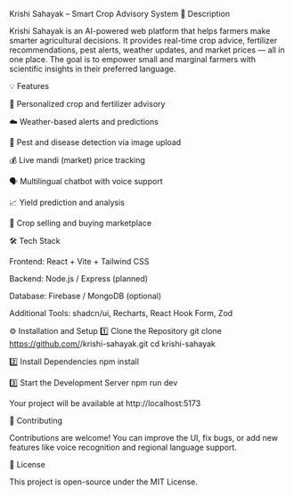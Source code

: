 Krishi Sahayak – Smart Crop Advisory System
📖 Description

Krishi Sahayak is an AI-powered web platform that helps farmers make smarter agricultural decisions. It provides real-time crop advice, fertilizer recommendations, pest alerts, weather updates, and market prices — all in one place.
The goal is to empower small and marginal farmers with scientific insights in their preferred language.

💡 Features

🌾 Personalized crop and fertilizer advisory

☁️ Weather-based alerts and predictions

🐛 Pest and disease detection via image upload

💰 Live mandi (market) price tracking

🗣️ Multilingual chatbot with voice support

📈 Yield prediction and analysis

🤝 Crop selling and buying marketplace

🛠️ Tech Stack

Frontend: React + Vite + Tailwind CSS

Backend: Node.js / Express (planned)

Database: Firebase / MongoDB (optional)

Additional Tools: shadcn/ui, Recharts, React Hook Form, Zod

⚙️ Installation and Setup
1️⃣ Clone the Repository
git clone https://github.com/<your-username>/krishi-sahayak.git
cd krishi-sahayak

2️⃣ Install Dependencies
npm install

3️⃣ Start the Development Server
npm run dev


Your project will be available at http://localhost:5173

🤝 Contributing

Contributions are welcome!
You can improve the UI, fix bugs, or add new features like voice recognition and regional language support.

📜 License

This project is open-source under the MIT License.